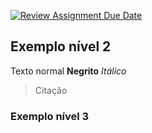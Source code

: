 [![Review Assignment Due Date](https://classroom.github.com/assets/deadline-readme-button-22041afd0340ce965d47ae6ef1cefeee28c7c493a6346c4f15d667ab976d596c.svg)](https://classroom.github.com/a/ABV-bUZs)

## Exemplo nível 2

Texto normal
**Negrito**
_Itálico_
> Citação

### Exemplo nível 3 
